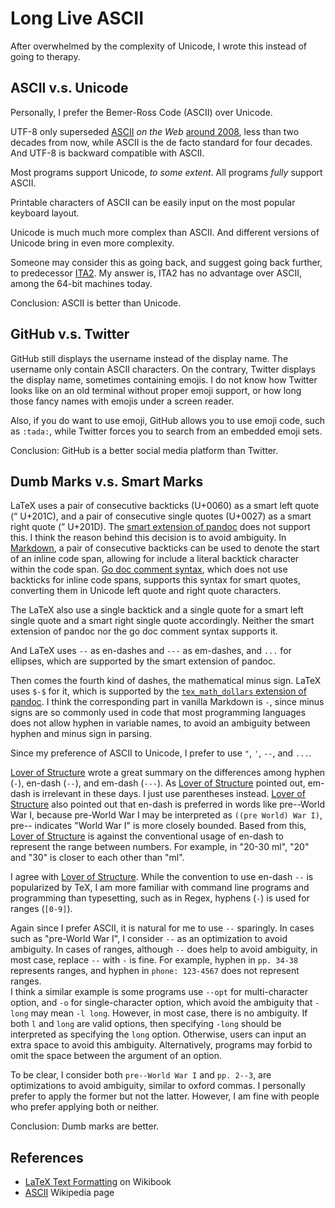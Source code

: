 # Long Live ASCII

After overwhelmed by the complexity of Unicode,
I wrote this instead of going to therapy.

## ASCII v.s. Unicode

Personally, I prefer the Bemer-Ross Code (ASCII) over Unicode.

UTF-8 only superseded [ASCII] *on the Web* [around 2008],
less than two decades from now,
while ASCII is the de facto standard for four decades.
And UTF-8 is backward compatible with ASCII.

Most programs support Unicode, *to some extent*.
All programs *fully* support ASCII.

Printable characters of ASCII can be easily input on the most popular keyboard layout.

Unicode is much much more complex than ASCII.
And different versions of Unicode bring in even more complexity.

Someone may consider this as going back,
and suggest going back further,
to predecessor [ITA2].
My answer is, ITA2 has no advantage over ASCII,
among the 64-bit machines today.

Conclusion: ASCII is better than Unicode.

## GitHub v.s. Twitter

GitHub still displays the username instead of the display name.
The username only contain ASCII characters.
On the contrary, Twitter displays the display name,
sometimes containing emojis.
I do not know how Twitter looks like on an old terminal without proper emoji support,
or how long those fancy names with emojis under a screen reader.

Also, if you do want to use emoji, GitHub allows you to use emoji code, such as `:tada:`,
while Twitter forces you to search from an embedded emoji sets.

Conclusion: GitHub is a better social media platform than Twitter.

## Dumb Marks v.s. Smart Marks

LaTeX uses a pair of consecutive backticks (U+0060) as a smart left quote (“ U+201C),
and a pair of consecutive single quotes (U+0027) as a smart right quote (” U+201D).
The [smart extension of pandoc][pandoc] does not support this.
I think the reason behind this decision is to avoid ambiguity.
In [Markdown],
a pair of consecutive backticks can be used to denote the start of an inline code span,
allowing for include a literal backtick character within the code span.
[Go doc comment syntax], which does not use backticks for inline code spans,
supports this syntax for smart quotes,
converting them in Unicode left quote and right quote characters.

The LaTeX also use a single backtick and a single quote
for a smart left single quote and a smart right single quote accordingly.
Neither the smart extension of pandoc nor the go doc comment syntax supports it.

And LaTeX uses `--` as en-dashes and `---` as em-dashes, and `...` for ellipses,
which are supported by the smart extension of pandoc.

Then comes the fourth kind of dashes, the mathematical minus sign.
LaTeX uses `$-$` for it,
which is supported by the [`tex_math_dollars` extension of pandoc][tex-math-dollars].
I think the corresponding part in vanilla Markdown is `-`,
since minus signs are so commonly used in code
that most programming languages does not allow hyphen in variable names,
to avoid an ambiguity between hyphen and minus sign in parsing.


Since my preference of ASCII to Unicode,
I prefer to use `"`, `'`, `--`, and `...`. 

[Lover of Structure] wrote a great summary
on the differences among hyphen (`-`), en-dash (`--`), and em-dash (`---`).
As [Lover of Structure] pointed out, em-dash is irrelevant in these days.
I just use parentheses instead.
[Lover of Structure] also pointed out that en-dash is preferred in words like pre--World War I,
because pre-World War I may be interpreted as `((pre World) War I)`,
pre-- indicates "World War I" is more closely bounded.
Based from this, [Lover of Structure] is against the conventional usage of en-dash
to represent the range between numbers.
For example, in "20-30 ml", "20" and "30" is closer to each other than "ml".

I agree with [Lover of Structure].
While the convention to use en-dash `--` is popularized by TeX,
I am more familiar with command line programs and programming than typesetting,
such as in Regex, hyphens (`-`) is used for ranges (`[0-9]`).

Again since I prefer ASCII, it is natural for me to use `--` sparingly.
In cases such as "pre-World War I", I consider `--` as  an optimization to avoid ambiguity.
In cases of ranges, although `--` does help to avoid ambiguity,
in most case, replace `--` with `-` is fine.
For example, hyphen in `pp. 34-38` represents ranges,
and hyphen in `phone: 123-4567` does not represent ranges.  
I think a similar example is some programs use `--opt` for multi-character option,
and `-o` for single-character option,
which avoid the ambiguity that `-long` may mean `-l long`.
However, in most case, there is no ambiguity.
If both `l` and `long` are valid options,
then specifying `-long` should be interpreted as specifying the `long` option. 
Otherwise, users can input an extra space to avoid this ambiguity.
Alternatively, programs may forbid to omit the space between the argument of an option.

To be clear, I consider both `pre--World War I` and `pp. 2--3`,
are optimizations to avoid ambiguity, similar to oxford commas.
I personally prefer to apply the former but not the latter.
However, I am fine with people who prefer applying both or neither.

Conclusion: Dumb marks are better.

## References

- [LaTeX Text Formatting] on Wikibook
- [ASCII] Wikipedia page

[pandoc]: https://pandoc.org/MANUAL.html#typography
[Markdown]: https://daringfireball.net/projects/markdown/syntax#code
[Go doc comment syntax]: https://pkg.go.dev/go/doc/comment
[tex-math-dollars]: https://pandoc.org/MANUAL.html#math
[ASCII]: https://en.wikipedia.org/wiki/ASCII "ASCII wikipedia page"
[around 2008]: http://www.w3.org/QA/2008/05/utf8-web-growth.html "UTF-8 Growth on the Web. W3C Blog."
[ITA2]: https://en.wikipedia.org/wiki/International_Telegraph_Alphabet_No._2 "ITA2 wikipedia"
[LaTeX Text Formatting]: https://en.wikibooks.org/wiki/LaTeX/Text_Formatting
[Lover of Structure]: https://tex.stackexchange.com/a/60038/
